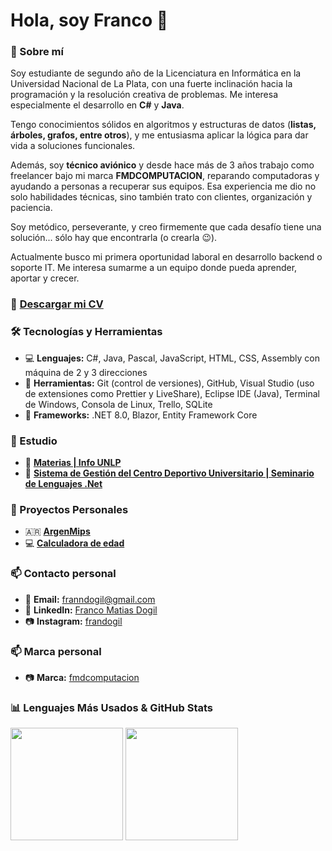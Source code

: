 # Hola, soy Franco 👋  

### 📌 Sobre mí  

Soy estudiante de segundo año de la Licenciatura en Informática en la Universidad Nacional de La Plata, con una fuerte inclinación hacia la programación y la resolución creativa de problemas. Me interesa especialmente el desarrollo en **C#** y **Java**.  

Tengo conocimientos sólidos en algoritmos y estructuras de datos (**listas, árboles, grafos, entre otros**), y me entusiasma aplicar la lógica para dar vida a soluciones funcionales.  

Además, soy **técnico aviónico** y desde hace más de 3 años trabajo como freelancer bajo mi marca **FMDCOMPUTACION**, reparando computadoras y ayudando a personas a recuperar sus equipos. Esa experiencia me dio no solo habilidades técnicas, sino también trato con clientes, organización y paciencia.  

Soy metódico, perseverante, y creo firmemente que cada desafío tiene una solución... sólo hay que encontrarla (o crearla 😉).

Actualmente busco mi primera oportunidad laboral en desarrollo backend o soporte IT. Me interesa sumarme a un equipo donde pueda aprender, aportar y crecer.

### 📄 [Descargar mi CV](https://github.com/franndogil/cv/raw/main/CURRICULUM%20VITAE%20-%20Franco%20Dogil.pdf)

### 🛠️ Tecnologías y Herramientas  
- 💻 **Lenguajes:** C#, Java, Pascal, JavaScript, HTML, CSS, Assembly con máquina de 2 y 3 direcciones
- 🔧 **Herramientas:** Git (control de versiones), GitHub, Visual Studio (uso de extensiones como Prettier y LiveShare), Eclipse IDE (Java), Terminal de Windows, Consola de Linux, Trello, SQLite
- 📂 **Frameworks:** .NET 8.0, Blazor, Entity Framework Core


### 🏫 Estudio

- 📘 **[Materias | Info UNLP](https://github.com/franndogil/unlp-info-materias)**
- 🚀 **[Sistema de Gestión del Centro Deportivo Universitario | Seminario de Lenguajes .Net](https://github.com/juampiconejera/CentroEventos)**

### 🌟 Proyectos Personales  

- 🇦🇷 **[ArgenMips](https://github.com/franndogil/ArgenMips-Lenguaje-Ensamblador)**
- 💻 **[Calculadora de edad](https://github.com/franndogil/Age-calculator)**
  
### 📫 Contacto personal  
- 📧 **Email:** franndogil@gmail.com
- 💼 **LinkedIn:** [Franco Matias Dogil](https://www.linkedin.com/in/francomatiasdogil/)  
- 📷 **Instagram:** [frandogil](https://www.instagram.com/frandogil)
  
### 📫 Marca personal  
- 📷 **Marca:** [fmdcomputacion](https://www.instagram.com/fmdcomputacion/) 

### 📊 Lenguajes Más Usados & GitHub Stats

<p>
  <img src="https://github-readme-stats.vercel.app/api/top-langs/?username=franndogil&layout=compact&theme=radical" height="180"/>
  <img src="https://github-readme-stats.vercel.app/api?username=franndogil&show_icons=true&theme=radical" height="180"/>
</p>
